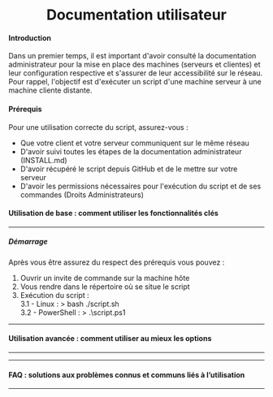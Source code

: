 <div align="center"><H1> Documentation utilisateur </H1></div>

#### Introduction

Dans un premier temps, il est important d'avoir consulté la documentation administrateur pour la mise en place des machines (serveurs et clientes) et leur configuration respective et s'assurer de leur accessibilité sur le réseau. Pour rappel, l'objectif est d'exécuter un script d'une machine serveur à une machine cliente distante.

#### Prérequis

Pour une utilisation correcte du script, assurez-vous :
* Que votre client et votre serveur communiquent sur le même réseau
* D'avoir suivi toutes les étapes de la documentation administrateur (INSTALL.md)
* D'avoir récupéré le script depuis GitHub et de le mettre sur votre serveur
* D'avoir les permissions nécessaires pour l'exécution du script et de ses commandes (Droits Administrateurs)

#### Utilisation de base : comment utiliser les fonctionnalités clés
______

##### Démarrage

Après vous être assurez du respect des prérequis vous pouvez :

1. Ouvrir un invite de commande sur la machine hôte
2. Vous rendre dans le répertoire où se situe le script
3. Exécution du script :  
   3.1 - Linux : > bash ./script.sh  
   3.2 - PowerShell : > .\script.ps1  

______
#### Utilisation avancée : comment utiliser au mieux les options
______


______
#### FAQ : solutions aux problèmes connus et communs liés à l’utilisation
______
